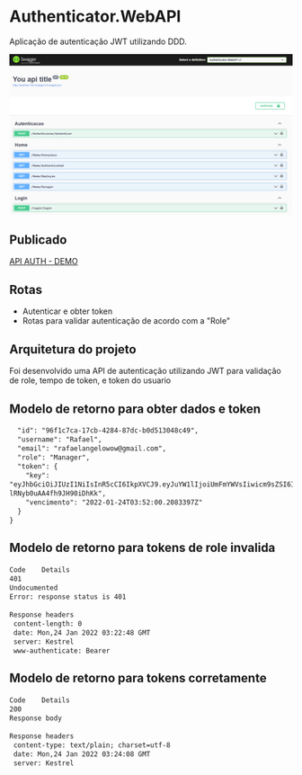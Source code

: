 # Authenticator.WebAPI
Aplicação de autenticação JWT utilizando DDD.

![](assets/application.png)

## Publicado 

[API AUTH - DEMO](https://authentication-webapi.herokuapp.com/swagger/index.html)

## Rotas

- Autenticar e obter token 
- Rotas para validar autenticação de acordo com a "Role"

## Arquitetura do projeto

Foi desenvolvido uma API de autenticação utilizando JWT para validação de role, tempo de token, e token do usuario

## Modelo de retorno para obter dados e token

```{
  "id": "96f1c7ca-17cb-4284-87dc-b0d513048c49",
  "username": "Rafael",
  "email": "rafaelangelowow@gmail.com",
  "role": "Manager",
  "token": {
    "key": "eyJhbGciOiJIUzI1NiIsInR5cCI6IkpXVCJ9.eyJuYW1lIjoiUmFmYWVsIiwicm9sZSI6Ik1hbmFnZXIiLCJuYmYiOjE2NDI5OTQ1MjAsImV4cCI6MTY0Mjk5NjMyMCwiaWF0IjoxNjQyOTk0NTIwfQ.ODWusj5ht7KoLC3fGpu4-lRNyb0uAA4fh9JH90iDhKk",
    "vencimento": "2022-01-24T03:52:00.2083397Z"
  }
}
```

## Modelo de retorno para tokens de role invalida

```
Code	Details
401
Undocumented
Error: response status is 401

Response headers
 content-length: 0 
 date: Mon,24 Jan 2022 03:22:48 GMT 
 server: Kestrel 
 www-authenticate: Bearer 
```

## Modelo de retorno para tokens corretamente

```
Code	Details
200	
Response body

Response headers
 content-type: text/plain; charset=utf-8 
 date: Mon,24 Jan 2022 03:24:08 GMT 
 server: Kestrel 
```
